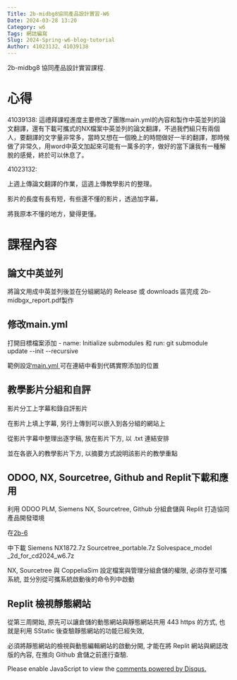 ```yaml
---
Title: 2b-midbg8協同產品設計實習-W6
Date: 2024-03-28 13:20
Category: w6
Tags: 網誌編寫
Slug: 2024-Spring-w6-blog-tutorial
Author: 41023132、41039138
---
```


2b-midbg8 協同產品設計實習課程.

<!-- PELICAN_END_SUMMARY -->

# 心得

41039138:
這禮拜課程進度主要修改了團隊main.yml的內容和製作中英並列的論文翻譯，還有下載可攜式的NX檔案中英並列的論文翻譯，不過我們組只有兩個人，要翻譯的文字量非常多，當時又想在一個晚上的時間做好一半的翻譯，那時候做了非常久，用word中英文加起來可能有一萬多的字，做好的當下讓我有一種解脫的感覺，終於可以休息了。

41023132:

上週上傳論文翻譯的作業，這週上傳教學影片的整理。

影片的長度有長有短，有些還不懂的影片，透過加字幕，

將我原本不懂的地方，變得更懂。

# 課程內容

 ## 論文中英並列

 將論文用成中英並列後並在分組網站的 Release 或 downloads 區完成 2b-midbgx_report.pdf製作

 ## 修改main.yml

 打開目標檔案添加  - name: Initialize submodules 和 run: git submodule update --init --recursive

 範例設定[main.yml ](https://github.com/mdecd2024/2b-midbg4/blob/02599cb79d65cb1f48186c2db59b5dc9d812f599/.github/workflows/main.yml)可在連結中看到代碼實際添加的位置

 ## 教學影片分組和自評

影片分工上字幕和錄自評影片

在影片上填上字幕, 另行上傳到可以嵌入到各分組的網站上

從影片字幕中整理出逐字稿, 放在影片下方, 以 .txt 連結安排

並在各嵌入的教學影片下方, 以摘要方式說明該影片的教學重點

 
 ## ODOO, NX, Sourcetree, Github and Replit下載和應用

 利用 ODOO PLM, Siemens NX, Sourcetree, Github 分組倉儲與 Replit 打造協同產品開發環境
 
 在[2b-6](https://mde.tw/cd2024/blog/2024-cd-2b-w6.html)
 
 中下載 Siemens NX1872.7z  Sourcetree_portable.7z Solvespace_model _2d_for_cd2024_w6.7z

 NX, Sourcetree 與 CoppeliaSim 設定檔案與管理分組倉儲的權限, 必須存至可攜系統, 並分別從可攜系統啟動後的命令列中啟動

## Replit 檢視靜態網站

從第三周開始, 原先可以讓倉儲的動態網站與靜態網站共用 443 https 的方式, 也就是利用 SStatic 後查驗靜態網站的功能已經失效, 

必須將靜態網站的檢視與動態編輯網站的啟動分開, 才能在將 Replit 網站與網誌改版的內容, 在推向 Github 倉儲之前進行查驗.

<div id="disqus_thread"></div>
<script>
    /**
    *  RECOMMENDED CONFIGURATION VARIABLES: EDIT AND UNCOMMENT THE SECTION BELOW TO INSERT DYNAMIC VALUES FROM YOUR PLATFORM OR CMS.
    *  LEARN WHY DEFINING THESE VARIABLES IS IMPORTANT: https://disqus.com/admin/universalcode/#configuration-variables    */
    /*
    var disqus_config = function () {
    this.page.url = PAGE_URL;  // Replace PAGE_URL with your page's canonical URL variable
    this.page.identifier = PAGE_IDENTIFIER; // Replace PAGE_IDENTIFIER with your page's unique identifier variable
    };
    */
    (function() { // DON'T EDIT BELOW THIS LINE
    var d = document, s = d.createElement('script');
    s.src = 'https://blog-1-4.disqus.com/embed.js';
    s.setAttribute('data-timestamp', +new Date());
    (d.head || d.body).appendChild(s);
    })();
</script>
<noscript>Please enable JavaScript to view the <a href="https://disqus.com/?ref_noscript">comments powered by Disqus.</a></noscript>

